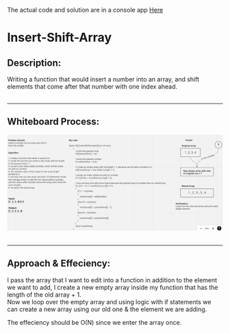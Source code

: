 The actual code and solution are in a console app [Here](./insert-shift-array)

# Insert-Shift-Array

## Description:
Writing a function that would insert a number into an array, and shift elements that come after that number with one index ahead.
<br><br><hr>

## Whiteboard Process:

![Image](./insert-shift-array.png)
<br><br><hr>

## Approach & Effeciency:

I pass the array that I want to edit into a function in addition to the element we want to add, I create a new empty array inside my function that has the length of the old array + 1.  
Now we loop over the empty array and using logic with if statements we can create a new array using our old one & the element we are adding.

The effeciency should be O(N) since we enter the array once.
